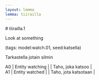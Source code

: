 ```yaml
---
layout: lemma
lemma: tiirailla
---
```


<div class="sense">
# <span class="sensename">tiirailla.1</span>

<span class="description">Look at something</span>

(tags: model:watch.01, seed:katsella)

<span class="description">Tarkastella jotain silmin</span>

A0 | Entity watching |   | Taho, joka katsoo |  
A1 | Entity watched |   | Taho, jota katsotaan |  

</div>

